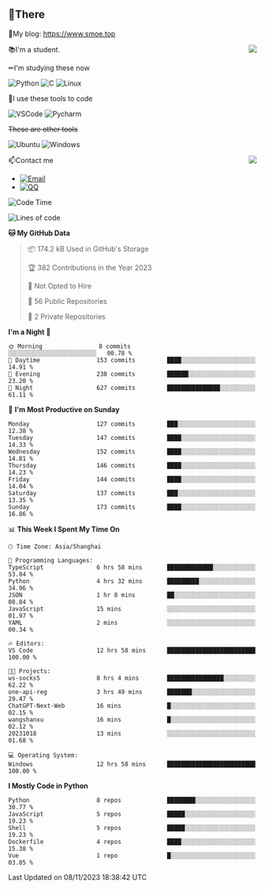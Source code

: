 
## 👏There

📰My blog: https://www.smoe.top

<img align="right" src="https://github-readme-stats.vercel.app/api/top-langs/?username=AkashiCoin"/>


📚I'm a student.

✏I'm studying these now

![Python](https://img.shields.io/badge/-Python-blue?style=flat-square&logo=Python&logoColor=fff)
![C](https://img.shields.io/badge/-C-585858?style=flat-square&logo=C&logoColor=fff)
![Linux](https://img.shields.io/badge/-Linux-black?style=flat-square&logo=Linux&logoColor=fff)

🔨I use these tools to code

![VSCode](https://img.shields.io/badge/-VSCode-blue?style=flat-square&logo=visualstudiocode&logoColor=fff)
![Pycharm](https://img.shields.io/badge/-Pycharm-green?style=flat-square&logo=pycharm&logoColor=fff)

 ~~These are other tools~~

![Ubuntu](https://img.shields.io/badge/-Ubuntu-orange?style=flat-square&logo=Ubuntu&logoColor=fff)
![Windows](https://img.shields.io/badge/-Windows-blue?style=flat-square&logo=Windows&logoColor=fff)

<img align="right" src="https://github-readme-stats.vercel.app/api?username=AkashiCoin" />


📫Contact me

* [![Email](https://img.shields.io/badge/Email-l1040186796@gmail.com-1?style=social&logoColor=fff)](mailto:l1040186796@gmail.com)
* [![QQ](https://img.shields.io/badge/QQ-1040186796-1?style=social&logoColor=fff)](tencent://AddContact/?fromId=45&fromSubId=1&subcmd=all&uin=1040186796&website=www.oicqzone.com)

<!--START_SECTION:waka-->
![Code Time](http://img.shields.io/badge/Code%20Time-976%20hrs-blue)

![Lines of code](https://img.shields.io/badge/From%20Hello%20World%20I%27ve%20Written-242.2%20thousand%20lines%20of%20code-blue)

**🐱 My GitHub Data** 

> 📦 174.2 kB Used in GitHub's Storage 
 > 
> 🏆 382 Contributions in the Year 2023
 > 
> 🚫 Not Opted to Hire
 > 
> 📜 56 Public Repositories 
 > 
> 🔑 2 Private Repositories 
 > 
**I'm a Night 🦉** 

```text
🌞 Morning                8 commits           ░░░░░░░░░░░░░░░░░░░░░░░░░   00.78 % 
🌆 Daytime                153 commits         ████░░░░░░░░░░░░░░░░░░░░░   14.91 % 
🌃 Evening                238 commits         ██████░░░░░░░░░░░░░░░░░░░   23.20 % 
🌙 Night                  627 commits         ███████████████░░░░░░░░░░   61.11 % 
```
📅 **I'm Most Productive on Sunday** 

```text
Monday                   127 commits         ███░░░░░░░░░░░░░░░░░░░░░░   12.38 % 
Tuesday                  147 commits         ████░░░░░░░░░░░░░░░░░░░░░   14.33 % 
Wednesday                152 commits         ████░░░░░░░░░░░░░░░░░░░░░   14.81 % 
Thursday                 146 commits         ████░░░░░░░░░░░░░░░░░░░░░   14.23 % 
Friday                   144 commits         ████░░░░░░░░░░░░░░░░░░░░░   14.04 % 
Saturday                 137 commits         ███░░░░░░░░░░░░░░░░░░░░░░   13.35 % 
Sunday                   173 commits         ████░░░░░░░░░░░░░░░░░░░░░   16.86 % 
```


📊 **This Week I Spent My Time On** 

```text
🕑︎ Time Zone: Asia/Shanghai

💬 Programming Languages: 
TypeScript               6 hrs 58 mins       █████████████░░░░░░░░░░░░   53.84 % 
Python                   4 hrs 32 mins       █████████░░░░░░░░░░░░░░░░   34.96 % 
JSON                     1 hr 8 mins         ██░░░░░░░░░░░░░░░░░░░░░░░   08.84 % 
JavaScript               15 mins             ░░░░░░░░░░░░░░░░░░░░░░░░░   01.97 % 
YAML                     2 mins              ░░░░░░░░░░░░░░░░░░░░░░░░░   00.34 % 

🔥 Editors: 
VS Code                  12 hrs 58 mins      █████████████████████████   100.00 % 

🐱‍💻 Projects: 
ws-socks5                8 hrs 4 mins        ████████████████░░░░░░░░░   62.22 % 
one-api-reg              3 hrs 49 mins       ███████░░░░░░░░░░░░░░░░░░   29.47 % 
ChatGPT-Next-Web         16 mins             █░░░░░░░░░░░░░░░░░░░░░░░░   02.15 % 
wangshanxu               16 mins             █░░░░░░░░░░░░░░░░░░░░░░░░   02.12 % 
20231018                 13 mins             ░░░░░░░░░░░░░░░░░░░░░░░░░   01.68 % 

💻 Operating System: 
Windows                  12 hrs 58 mins      █████████████████████████   100.00 % 
```

**I Mostly Code in Python** 

```text
Python                   8 repos             ████████░░░░░░░░░░░░░░░░░   30.77 % 
JavaScript               5 repos             █████░░░░░░░░░░░░░░░░░░░░   19.23 % 
Shell                    5 repos             █████░░░░░░░░░░░░░░░░░░░░   19.23 % 
Dockerfile               4 repos             ████░░░░░░░░░░░░░░░░░░░░░   15.38 % 
Vue                      1 repo              █░░░░░░░░░░░░░░░░░░░░░░░░   03.85 % 
```




 Last Updated on 08/11/2023 18:38:42 UTC
<!--END_SECTION:waka-->

